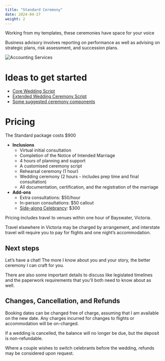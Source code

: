```yaml
---
title: "Standard Ceremony"
date: 2024-04-27
weight: 2
---
```


Working from my templates, these ceremonies have space for your voice
<!--more-->

Business advisory involves reporting on performance as well as advising on strategic plans, risk assessment, and succession plans.

![Accounting Services](/images/austin-distel-nGc5RT2HmF0-unsplash.jpg)

# Ideas to get started

- [Core Wedding Script](/resources/scripts/core-wedding)
- [Extended Wedding Ceremony Script](/resources/scripts/extended-wedding)
- [Some suggested ceremony components](/resources/ceremony-components)

# Pricing

The Standard package costs $900

- **Inclusions**
  - Virtual initial consultation
  - Completion of the Notice of Intended Marriage
  - 4 hours of planning and support
  - A customised ceremony script
  - Rehearsal ceremony (1 hour)
  - Wedding ceremony (2 hours - includes prep time and final consultation)
  - All documentation, certification, and the registration of the marriage
- **Add-ons**
  - Extra consultations: $50/hour 
  - In-person consultations: $50 callout
  - [Side-along Celebrancy](/services/side-along-celebrancy): $300

Pricing includes travel to venues within one hour of Bayswater, Victoria.

Travel elsewhere in Victoria may be charged by arrangement, and interstate travel will require you to pay for flights and one night’s accommodation.

## Next steps

Let’s have a chat! The more I know about you and your story, the better ceremony I can craft for you.

There are also some important details to discuss like legislated timelines and the paperwork requirements that you'll both need to know about as well.


## Changes, Cancellation, and Refunds

Booking dates can be changed free of charge, assuming that I am available on the new date. Any charges incurred for changes to flights or accommodation will be on-charged.

If a wedding is cancelled, the balance will no longer be due, but the deposit is non-refundable.

Where a couple wishes to switch celebrants before the wedding, refunds may be considered upon request.